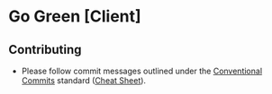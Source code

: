 # Go Green [Client]

## Contributing

- Please follow commit messages outlined under the [Conventional Commits](https://www.conventionalcommits.org/en/v1.0.0/) standard ([Cheat Sheet](https://cheatography.com/albelop/cheat-sheets/conventional-commits/pdf/)).
